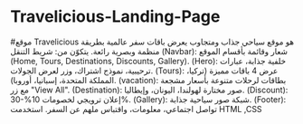 # Travelicious-Landing-Page
#موقع Travelicious هو موقع سياحي جذاب ومتجاوب يعرض باقات سفر عالمية بطريقة منظمة وبصرية رائعة. يتكوّن من:
شريط التنقل (Navbar): شعار وقائمة بأقسام الموقع (Home, Tours, Destinations, Discounts, Gallery).
(Hero): خلفية جذابة، عبارات ترحيبية، نموذج اشتراك، وزر لعرض الجولات.
 (Tours): عرض 4 باقات مميزة (تركيا، المملكة المتحدة، إسبانيا، أوروبا).
(vacation): بطاقات لرحلات متنوعة بأسعار مشجعة مع زر "View All".
(Destination): صور مختارة لهولندا، اليونان، وإيطاليا.
(Discount): إعلان ترويجي لخصومات 10%-30%.
 (Gallery): شبكة صور سياحية جذابة.
 (Footer): تواصل اجتماعي، معلومات، واقتباس ملهم عن السفر.
 استخدمت HTML ,CSS
